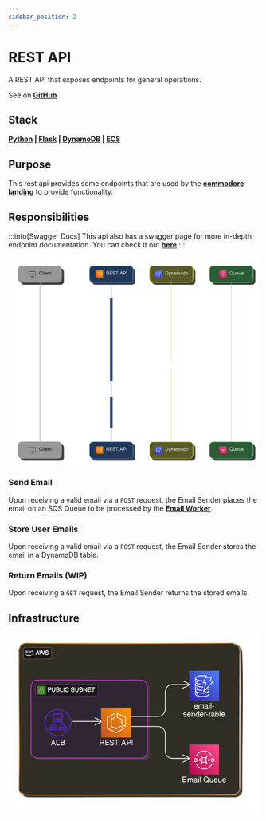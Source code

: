 ```yaml
---
sidebar_position: 2
---
```


# REST API

A REST API that exposes endpoints for general operations.

See on **[GitHub](https://github.com/itsadeadh2/itsanapi)**

## Stack

**[Python](https://www.python.org/) | [Flask](https://flask.palletsprojects.com/en/3.0.x/) | [DynamoDB](https://aws.amazon.com/pm/dynamodb/) | [ECS](https://aws.amazon.com/ecs/)**

## Purpose

This rest api provides some endpoints that are used by the **[commodore landing](./commodore-landing.md)** to provide functionality.

## Responsibilities

:::info[Swagger Docs]
This api also has a swagger page for more in-depth endpoint documentation. 
You can check it out **[here](https://itsadeadh2.com/swagger-ui)**
:::

![Email sender sequence](./img/rest_api_sequence.png)

### Send Email

Upon receiving a valid email via a `POST` request, the Email Sender places the email on an SQS Queue to be processed by the **[Email Worker](./Workers/email-worker.md)**.

### Store User Emails

Upon receiving a valid email via a `POST` request, the Email Sender stores the email in a DynamoDB table.

### Return Emails (WIP)

Upon receiving a `GET` request, the Email Sender returns the stored emails.

## Infrastructure

![Email sender infrastructure](./img/rest_api_infra.png)
